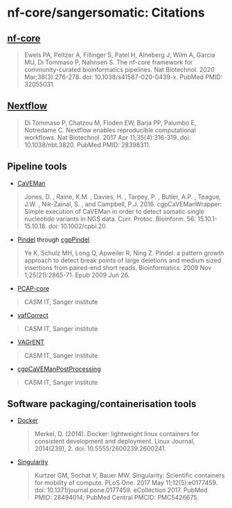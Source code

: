 # nf-core/sangersomatic: Citations

## [nf-core](https://pubmed.ncbi.nlm.nih.gov/32055031/)

> Ewels PA, Peltzer A, Fillinger S, Patel H, Alneberg J, Wilm A, Garcia MU, Di Tommaso P, Nahnsen S. The nf-core framework for community-curated bioinformatics pipelines. Nat Biotechnol. 2020 Mar;38(3):276-278. doi: 10.1038/s41587-020-0439-x. PubMed PMID: 32055031.

## [Nextflow](https://pubmed.ncbi.nlm.nih.gov/28398311/)

> Di Tommaso P, Chatzou M, Floden EW, Barja PP, Palumbo E, Notredame C. Nextflow enables reproducible computational workflows. Nat Biotechnol. 2017 Apr 11;35(4):316-319. doi: 10.1038/nbt.3820. PubMed PMID: 28398311.

## Pipeline tools

- [CaVEMan](https://currentprotocols.onlinelibrary.wiley.com/doi/full/10.1002/cpbi.20#bi1510-prot-0004)

> Jones, D. , Raine, K.M. , Davies, H. , Tarpey, P. , Butler, A.P. , Teague, J.W. , Nik-Zainal, S. , and Campbell, P.J. 2016. cgpCaVEManWrapper: Simple execution of CaVEMan in order to detect somatic single nucleotide variants in NGS data. Curr. Protoc. Bioinform. 56: 15.10.1-15.10.18. doi: 10.1002/cpbi.20

- [Pindel](https://github.com/genome/pindel) through [cgpPindel](https://github.com/cancerit/cgpPindel)

> Ye K, Schulz MH, Long Q, Apweiler R, Ning Z. Pindel: a pattern growth approach to detect break points of large deletions and medium sized insertions from paired-end short reads. Bioinformatics. 2009 Nov 1;25(21):2865-71. Epub 2009 Jun 26.

- [PCAP-core](https://github.com/cancerit/PCAP-core)

> CASM IT, Sanger institute

- [vafCorrect](https://github.com/cancerit/vafCorrect)

> CASM IT, Sanger institute

- [VAGrENT](https://github.com/cancerit/VAGrENT)

> CASM IT, Sanger institute

- [cgpCaVEManPostProcessing](https://github.com/cancerit/cgpCaVEManPostProcessing)

> CASM IT, Sanger institute

## Software packaging/containerisation tools


- [Docker](https://dl.acm.org/doi/10.5555/2600239.2600241)

  > Merkel, D. (2014). Docker: lightweight linux containers for consistent development and deployment. Linux Journal, 2014(239), 2. doi: 10.5555/2600239.2600241.

- [Singularity](https://pubmed.ncbi.nlm.nih.gov/28494014/)

  > Kurtzer GM, Sochat V, Bauer MW. Singularity: Scientific containers for mobility of compute. PLoS One. 2017 May 11;12(5):e0177459. doi: 10.1371/journal.pone.0177459. eCollection 2017. PubMed PMID: 28494014; PubMed Central PMCID: PMC5426675.
